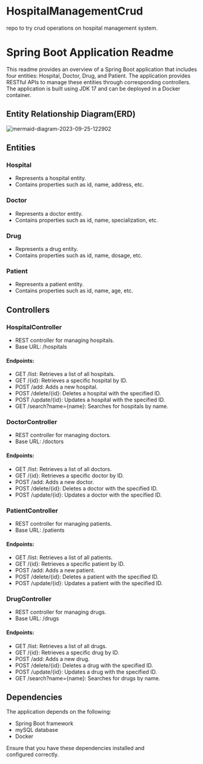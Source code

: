 # HospitalManagementCrud
repo to try crud operations on hospital management system.
# Spring Boot Application Readme

This readme provides an overview of a Spring Boot application that includes four entities: Hospital, Doctor, Drug, and Patient. The application provides RESTful APIs to manage these entities through corresponding controllers. The application is built using JDK 17 and can be deployed in a Docker container.

## Entity Relationship Diagram(ERD)
![mermaid-diagram-2023-09-25-122902](https://github.com/elsayedzahran/HospitalManagementCrud/assets/68614758/7f01ef9b-d16f-49a0-944f-f61c6532ce2c)




## Entities

### Hospital
- Represents a hospital entity.
- Contains properties such as id, name, address, etc.

### Doctor
- Represents a doctor entity.
- Contains properties such as id, name, specialization, etc.

### Drug
- Represents a drug entity.
- Contains properties such as id, name, dosage, etc.

### Patient
- Represents a patient entity.
- Contains properties such as id, name, age, etc.

## Controllers

### HospitalController
- REST controller for managing hospitals.
- Base URL: /hospitals

#### Endpoints:
- GET /list: Retrieves a list of all hospitals.
- GET /{id}: Retrieves a specific hospital by ID.
- POST /add: Adds a new hospital.
- POST /delete/{id}: Deletes a hospital with the specified ID.
- POST /update/{id}: Updates a hospital with the specified ID.
- GET /search?name={name}: Searches for hospitals by name.

### DoctorController
- REST controller for managing doctors.
- Base URL: /doctors

#### Endpoints:
- GET /list: Retrieves a list of all doctors.
- GET /{id}: Retrieves a specific doctor by ID.
- POST /add: Adds a new doctor.
- POST /delete/{id}: Deletes a doctor with the specified ID.
- POST /update/{id}: Updates a doctor with the specified ID.

### PatientController
- REST controller for managing patients.
- Base URL: /patients

#### Endpoints:
- GET /list: Retrieves a list of all patients.
- GET /{id}: Retrieves a specific patient by ID.
- POST /add: Adds a new patient.
- POST /delete/{id}: Deletes a patient with the specified ID.
- POST /update/{id}: Updates a patient with the specified ID.

### DrugController
- REST controller for managing drugs.
- Base URL: /drugs

#### Endpoints:
- GET /list: Retrieves a list of all drugs.
- GET /{id}: Retrieves a specific drug by ID.
- POST /add: Adds a new drug.
- POST /delete/{id}: Deletes a drug with the specified ID.
- POST /update/{id}: Updates a drug with the specified ID.
- GET /search?name={name}: Searches for drugs by name.

## Dependencies

The application depends on the following:
- Spring Boot framework
- mySQL database 
- Docker

Ensure that you have these dependencies installed and configured correctly.
